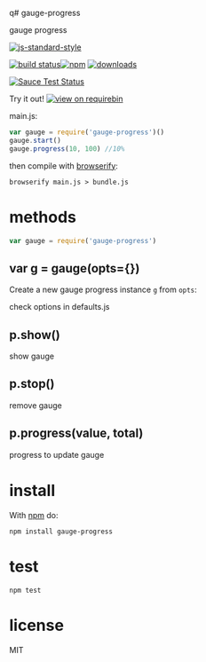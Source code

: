 q# gauge-progress

gauge progress

[![js-standard-style](https://cdn.rawgit.com/feross/standard/master/badge.svg)](https://github.com/feross/standard)

[![build status](https://api.travis-ci.org/JamesKyburz/gauge-progress.svg)](https://travis-ci.org/JamesKyburz/gauge-progress)[![npm](https://img.shields.io/npm/v/gauge-progress.svg)](https://npmjs.org/package/gauge-progress) [![downloads](https://img.shields.io/npm/dm/gauge-progress.svg)](https://npmjs.org/package/gauge-progress)

[![Sauce Test Status](https://saucelabs.com/browser-matrix/gauge-progress.svg)](https://saucelabs.com/u/gauge-progress)

Try it out! [![view on requirebin](http://requirebin.com/badge.png)](http://requirebin.com/?gist=de194560ff8a5f01c287)

main.js:

``` js
var gauge = require('gauge-progress')()
gauge.start()
gauge.progress(10, 100) //10%

```

then compile with [browserify](http://browserify.org):

```
browserify main.js > bundle.js
```

# methods

``` js
var gauge = require('gauge-progress')
```

## var g = gauge(opts={})

Create a new gauge progress instance `g` from `opts`:

check options in defaults.js

## p.show()

show gauge

## p.stop()

remove gauge

## p.progress(value, total)

progress to update gauge

# install

With [npm](https://npmjs.org) do:

```
npm install gauge-progress
```

# test

```
npm test
```

# license

MIT
